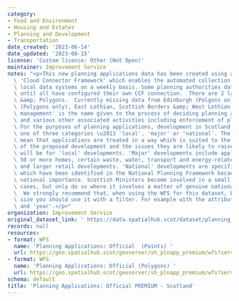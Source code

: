 ```yaml
---
category:
- Food and Environment
- Housing and Estates
- Planning and Development
- Transportation
date_created: '2023-06-14'
date_updated: '2023-08-15'
license: 'Custom licence: Other (Not Open)'
maintainer: Improvement Service
notes: "<p>This new planning applications data has been created using a custom built\
  \ 'Cloud Connector Framework' which enables the automated collection of data from\
  \ local data systems on a weekly basis. Some planning authorities data may be missing\
  \ until all have configured their own CCF connection.  There are 2 layers: Points\
  \ &amp; Polygons.  Currently missing data from Edinburgh (Polgons only), East Ayrshire\
  \ (Polygons only), East Lothian, Scottish Borders &amp; West Lothian   'Development\
  \ management' is the name given to the process of deciding planning applications\
  \ and various other associated activities including enforcement of planning controls.\
  \ For the purposes of planning applications, development in Scotland is put into\
  \ one of three categories \u2013 'local', 'major' or 'national'. The different categories\
  \ mean that applications are treated in a way which is suited to the size and complexity\
  \ of the proposed development and the issues they are likely to raise. Most applications\
  \ will be for 'local' developments. 'Major' developments include applications for\
  \ 50 or more homes, certain waste, water, transport and energy-related developments,\
  \ and larger retail developments. 'National' developments are specific projects\
  \ which have been identified in the National Planning Framework because of their\
  \ national importance. Scottish Ministers become involved in a small minority of\
  \ cases, but only do so where it involves a matter of genuine national interest.\
  \  We strongly recommend that, when using the WFS for this dataset, because of it's\
  \ size you should use it with a filter. For example with the attributes 'local_authority'\
  \ and 'year'.</p>"
organization: Improvement Service
original_dataset_link: ' https://data.spatialhub.scot/dataset/planning_applications_official_premium-is'
records: null
resources:
- format: WFS
  name: 'Planning Applications: Official  (Points) '
  url: https://geo.spatialhub.scot/geoserver/sh_plnapp_premium/wfs?service=wfs&typeName=sh_plnapp_premium:pub_plnapppnt_premium
- format: WFS
  name: 'Planning Applications: Official (Polygons) '
  url: https://geo.spatialhub.scot/geoserver/sh_plnapp_premium/wfs?service=wfs&typeName=sh_plnapp_premium:pub_plnapppol_premium
schema: default
title: 'Planning Applications: Official PREMIUM - Scotland'
---
```

